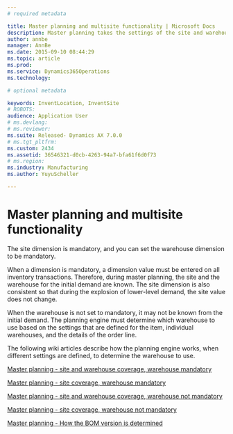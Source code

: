 ```yaml
---
# required metadata

title: Master planning and multisite functionality | Microsoft Docs
description: Master planning takes the settings of the site and warehouse inventory dimensions into account. 
author: annbe
manager: AnnBe
ms.date: 2015-09-10 08:44:29
ms.topic: article
ms.prod: 
ms.service: Dynamics365Operations
ms.technology: 

# optional metadata

keywords: InventLocation, InventSite
# ROBOTS: 
audience: Application User
# ms.devlang: 
# ms.reviewer: 
ms.suite: Released- Dynamics AX 7.0.0
# ms.tgt_pltfrm: 
ms.custom: 2434
ms.assetid: 36546321-d0cb-4263-94a7-bfa61f6d0f73
# ms.region: 
ms.industry: Manufacturing
ms.author: YuyuScheller

---
```


# Master planning and multisite functionality

The site dimension is mandatory, and you can set the warehouse dimension to be mandatory.

When a dimension is mandatory, a dimension value must be entered on all inventory transactions. Therefore, during master planning, the site and the warehouse for the initial demand are known. The site dimension is also consistent so that during the explosion of lower-level demand, the site value does not change.

When the warehouse is not set to mandatory, it may not be known from the initial demand. The planning engine must determine which warehouse to use based on the settings that are defined for the item, individual warehouses, and the details of the order line.

The following wiki articles describe how the planning engine works, when different settings are defined, to determine the warehouse to use.

[Master planning - site and warehouse coverage, warehouse mandatory](https://ax.help.dynamics.com/en/wiki/master-planning-site-and-warehouse-coverage-warehouse-mandatory/)

[Master planning - site coverage, warehouse mandatory](https://ax.help.dynamics.com/en/wiki/master-planning-site-coverage-warehouse-mandatory/)

[Master planning - site and warehouse coverage, warehouse not mandatory](https://ax.help.dynamics.com/en/wiki/master-planning-site-and-warehouse-coverage-warehouse-not-mandatory/)

[Master planning - site coverage, warehouse not mandatory](http://ax.help.dynamics.com/en/wiki/master-planning-site-coverage-warehouse-not-mandatory/)

[Master planning - How the BOM version is determined](http://ax.help.dynamics.com/en/wiki/master-planning-how-the-bom-version-is-determined/)

